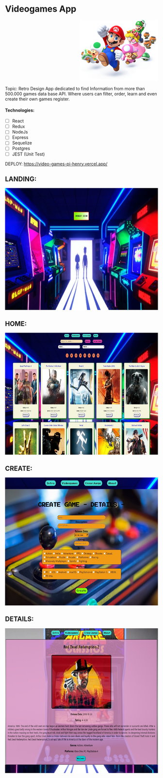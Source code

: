 # Videogames App

<p align="right">
  <img height="200" src="./videogame.png" />
</p>

Topic: Retro Design App dedicated to find Information from more than 500.000 games data base API.
       Where users can filter, order, learn and even create their own games register.

#### Technologies:

- [ ] React
- [ ] Redux
- [ ] NodeJs
- [ ] Express
- [ ] Sequelize
- [ ] Postgres
- [ ] JEST (Unit Test)

DEPLOY: https://video-games-pi-henry.vercel.app/

## LANDING:

<p>
  <img height="400" src="./Intro.jpg" />
</p>

## HOME:

<p>
  <img height="400" src="./home.jpg" />
</p>

## CREATE:

<p>
  <img height="420" src="./Create.jpg" />
</p>

## DETAILS:

<p>
  <img height="475" src="./DetailsGit.jpg" />
</p>

